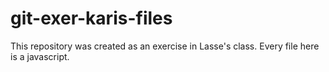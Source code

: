# git-exer-karis-files
This repository was created as an exercise in Lasse's class.
Every file here is a javascript.
